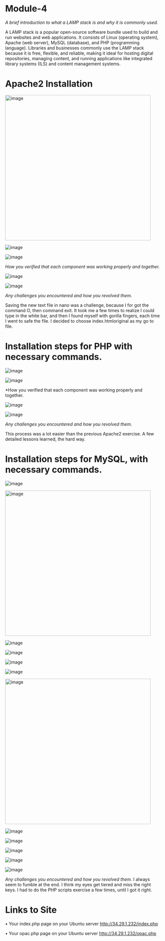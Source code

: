 # Module-4
*A brief introduction to what a LAMP stack is and why it is commonly used.*

A LAMP stack is a popular open-source software bundle used to build and run websites and web applications. It consists of Linux (operating system), Apache (web server), MySQL (database), and PHP (programming language). Libraries and businesses commonly use the LAMP stack because it is free, flexible, and reliable, making it ideal for hosting digital repositories, managing content, and running applications like integrated library systems (ILS) and content management systems. 


# Apache2 Installation

<img width="468" alt="image" src="https://github.com/user-attachments/assets/2ae374bb-b10f-457a-9f8c-f904b32fb5c4" />

![image](https://github.com/user-attachments/assets/9286ccfb-1eca-4f82-afd4-f1c6781e0e79)

![image](https://github.com/user-attachments/assets/a4c03a3c-64da-4722-9809-ae4efcd99c89)


*How you verified that each component was working properly and together.*

 
![image](https://github.com/user-attachments/assets/b15801e7-e5e8-4a8d-83d1-a4527986038e)

![image](https://github.com/user-attachments/assets/57ef8efa-4435-4a26-85d1-a7afc787e1d1)


*Any challenges you encountered and how you revolved them.*

Saving the new text file in nano was a challenge, because I for got the command O, then command exit. It took me a few times to realize I could type in the white bar, and then I found myself with gorilla fingers, each time I went to safe the file. 
I decided to choose index.htmloriginal as my go to file. 


# Installation steps for PHP with necessary commands.


![image](https://github.com/user-attachments/assets/76a6b48d-f6ad-43d4-bf8e-c361541f34ce)


![image](https://github.com/user-attachments/assets/61611d47-cefd-4112-b8d7-b88f331006a4)


*How you verified that each component was working properly and together.
 
![image](https://github.com/user-attachments/assets/a19f5ff5-5119-46eb-a50e-1e6d56560695)


![image](https://github.com/user-attachments/assets/377a1d0b-8269-4ae3-9953-806b05c89855)


*Any challenges you encountered and how you revolved them.*

This process was a lot easier than the previous Apache2 exercise. A few detailed lessons learned, the hard way.


# Installation steps for  MySQL, with necessary commands.

![image](https://github.com/user-attachments/assets/64b45167-bf8b-4267-967b-c433be242a4e)


<img width="468" alt="image" src="https://github.com/user-attachments/assets/a04ad4b4-8850-4d86-b965-c297a9da6b81" />

![image](https://github.com/user-attachments/assets/acb4f3f4-8549-44b1-af96-89c83edf3e53)


![image](https://github.com/user-attachments/assets/e7d21df8-aebd-40ed-8b19-05dc1385b4a8)


![image](https://github.com/user-attachments/assets/b2dafd8d-bd45-4f33-8386-95871d622a75)


![image](https://github.com/user-attachments/assets/8e5eeccc-22b1-4747-a0d7-4c42dd46161e)

<img width="468" alt="image" src="https://github.com/user-attachments/assets/d1b7d9c4-ceda-4298-9e2d-b8bd53b95b83" />

![image](https://github.com/user-attachments/assets/af175ed8-d5b4-409e-bcd2-13e693619bd8)


![image](https://github.com/user-attachments/assets/88830be2-182d-4194-90fb-be3eea1bdc63)


![image](https://github.com/user-attachments/assets/be0f7651-f667-4a6b-ba2a-6d000dac9ba8)


![image](https://github.com/user-attachments/assets/1bd5dceb-3edd-4942-bed6-f0205cea3940)


![image](https://github.com/user-attachments/assets/ae42a3da-032b-4b04-81df-4125ba2430b7)


*Any challenges you encountered and how you revolved them.*
I always seem to fumble at the end. I think my eyes get tiered and miss the right keys. I had to do the PHP scripts exercise a few times, until I got it right.

# Links to Site

•	Your index.php page on your Ubuntu server
http://34.29.1.232/index.php

•	Your opac.php page on your Ubuntu server
http://34.29.1.232/opac.php




